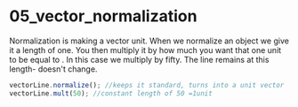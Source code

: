 # 05_vector_normalization
Normalization is making a vector unit. 
When we normalize an object we give it a length of one. 
You then multiply it by how much you want that one unit to be equal to . 
In this case we multiply by fifty. 
The line remains at this length- doesn't change.

```js
vectorLine.normalize(); //keeps it standard, turns into a unit vector
vectorLine.mult(50); //constant length of 50 =1unit
```